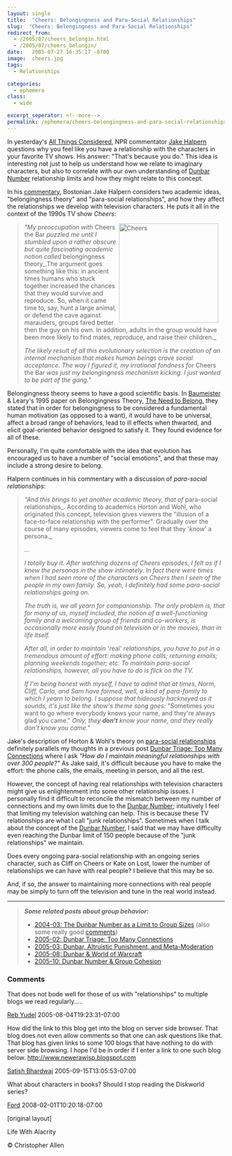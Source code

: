 ```yaml
---
layout: single
title:  "Cheers: Belongingness and Para-Social Relationships"
slug:  "Cheers: Belongingness and Para-Social Relationships"
redirect_from:
  - /2005/07/cheers_belongin.html
  - /2005/07/cheers_belongin/
date:   2005-07-27 16:35:17 -0700
image:  cheers.jpg
tags: 
  - Relationships

categories:
  - ephemera
class:
  - wide

excerpt_seperator: <!--more-->
permalink: /ephemera/cheers-belongingness-and-para-social-relationships/
---
```


In yesterday's [All Things Considered](http://www.npr.org/templates/rundowns/rundown.php?prgId=2), NPR commentator [Jake Halpern](http://jakehalpern.com/news.html) questions why you feel like you have a relationship with the characters in your favorite TV shows. His answer: "That's because you do." This idea is interesting not just to help us understand how we relate to imaginary characters, but also to correlate with our own understanding of [Dunbar Number](/2004/03/the_dunbar_numb.html) relationship limits and how they might relate to this concept.

In his [commentary](http://www.npr.org/templates/story/story.php?storyId=4772145), Bostonian Jake Halpern considers two academic ideas, "belongingness theory" and "para-social relationships", and how they affect the relationships we develop with television characters. He puts it all in the context of the 1990s TV show _Cheers_:

> <img width="230px" style=" margin-right:15px" align="right"  src="{{ site.url }}{{ site.baseurl }}/assets/images/cheers.jpg" alt="Cheers"/>

>_"My preoccupation with_ Cheers the Bar _puzzled me until I stumbled upon a rather obscure but quite fascinating academic notion called_ belongingness theory_.The argument goes something like this: in ancient times humans who stuck together increased the chances that they would survive and reproduce. So, when it came time to, say, hunt a large animal, or defend the cave against marauders, groups fared better then the guy on his own. In addition, adults in the group would have been more likely to find mates, reproduce, and raise their children._
> 
> _The likely result of all this evolutionary selection is the creation of an internal mechanism that makes human beings crave social acceptance. The way I figured it, my irrational fondness for_ Cheers the Bar _was just my belongingness mechanism kicking. I just wanted to be part of the gang."_

Belongingness theory seems to have a good scientific basis. In [Baumeister](http://www.psy.fsu.edu/faculty/baumeist.dp.html) & Leary's 1995 paper on Belongingness Theory, [The Need to Belong](http://www.ncbi.nlm.nih.gov/entrez/query.fcgi?cmd=Retrieve&db=PubMed&a%20mp;list_uids=7777651&dopt=Abstract), they stated that in order for belongingness to be considered a fundamental human motivation (as opposed to a want), it would have to be universal, affect a broad range of behaviors, lead to ill effects when thwarted, and elicit goal-oriented behavior designed to satisfy it. They found evidence for all of these.

Personally, I'm quite comfortable with the idea that evolution has encouraged us to have a number of "social emotions", and that these may include a strong desire to belong.

Halpern continues in his commentary with a discussion of _para-social relationships_:

> _"And this brings to yet another academic theory, that of_ para-social relationships_. According to academics Horton and Wohl, who originated this concept, television gives viewers the "illusion of a face-to-face relationship with the performer". Gradually over the course of many episodes, viewers come to feel that they '_know_' a persona._
> 
> _..._
> 
> _I totally buy it. After watching dozens of Cheers episodes, I felt as if I knew the personas in the show intimately. In fact there were times when I had seen more of the characters on Cheers then I seen of the people in my own family. So, yeah, I definitely had some para-social relationships going on._
> 
> _The truth is, we all yearn for companionship. The only problem is, that for many of us, myself included, the notion of a well-functioning family and a welcoming group of friends and co-workers, is occasionally more easily found on television or in the movies, than in life itself._
> 
> _After all, in order to maintain_ 'real' _relationships, you have to put in a tremendous amount of effort: making phone calls; returning emails; planning weekends together; etc. To maintain para-social relationships, however, all you have to do is flick on the TV._
> 
> _If I'm being honest with myself, I have to admit that at times, Norm, Cliff, Carla, and Sam have formed, well, a kind of para-family to which I yearn to belong. I suppose that hideously hackneyed as it sounds, it's just like the show's theme song goes:_ "Sometimes you want to go where everybody knows your name, and they're always glad you came." _Only, they **don't** know your name, and they really don't know you came."_

Jake's description of Horton & Wohl's theory on [para-social relationships](http://www.aber.ac.uk/media/Modules/TF33120/horton_and_wohl_1956.html) definitely parallels my thoughts in a previous post [Dunbar Triage: Too Many Connections](/2005/02/dunbar_triage_t.html) where I ask _"How do I maintain meaningful relationships with over 300 people?"_ As Jake said, it's difficult because you have to make the effort: the phone calls, the emails, meeting in person, and all the rest.

However, the concept of having real relationships with television characters might give us enlightenment into some other relationship issues. I personally find it difficult to reconcile the mismatch between my number of connections and my own limits due to the [Dunbar Number](/2004/03/the_dunbar_numb.html); intuitively I feel that limiting my television watching can help. This is because these TV relationships are what I call "junk relationships". Sometimes when I talk about the concept of the [Dunbar Number](/2004/03/the_dunbar_numb.html), I said that we may have difficulty even reaching the Dunbar limit of 150 people because of the "junk relationships" we maintain.

Does every ongoing para-social relationship with an ongoing series character, such as Cliff on Cheers or Kate on Lost, lower the number of relationships we can have with real people? I believe that this may be so.

And, if so, the answer to maintaining more connections with real people may be simply to turn off the television and tune in the real world instead.

* * *

> _**Some related posts about group behavior:**_
> 
> * [2004-03: The Dunbar Number as a Limit to Group Sizes](/2004/03/the_dunbar_numb.html) (also some really good [comments](/2004/03/the_dunbar_numb.html#comments))
> * [2005-02: Dunbar Triage: Too Many Connections](/2005/02/dunbar_triage_t.html)
> * [2005-03: Dunbar, Altruistic Punishment, and Meta-Moderation](/2005/03/dunbar_altruist.html)
> * [2005-08: Dunbar & World of Warcraft](/2005/08/dunbar_world_of.html)
> * [2005-10: Dunbar Number & Group Cohesion](/2005/10/dunbar_group_co.html)

### Comments

That does not bode well for those of us with "relationships" to multiple blogs we read regularly.....

[Reb Yudel](http://www.BenYehudaPress.com) 2005-08-04T19:23:31-07:00

How did the link to this blog get into the blog on server side browser. That blog does not even allow comments so that one can ask questions like that. That blog has given links to some 100 blogs that have nothing to do with server side browsing. I hope I'd be in order if I enter a link to one such blog below. http://www.newerawisp.blogspot.com

[Satish Bhardwaj](http://www.livejournal.com/users/fakir005/335.html) 2005-09-15T13:05:53-07:00

What about characters in books? Should I stop reading the Diskworld series?

[Ford](http://blog.lib.umn.edu/denis036/thisweekinevolution/) 2008-02-01T10:20:18-07:00

[original layout]

<!-- [Community by the Numbers](/tags/community-by-the-numbers/) [Recreation](/tags/recreation/) [Social Software](/tags/social-software/) [Television](/tags/television/) [para-social](/tags/para-social/) [relationships](/tags/relationships/) [belongingness](/tags/belongingness/) [needs](/tags/needs/) [jun relationships](/tags/jun-relationships/) [social software](/tags/social-software/) [social emotions](/tags/social-emotions/) [connections](/tags/connections/) [television](/tags/television/) [movies](/tags/movies/) [viewing](/tags/viewing/) [dunbar number](/tags/dunbar-number/) [limits](/tags/limits/) [cheers](/tags/cheers/) [jake halpern](/tags/jake-halpern/) [npr](/tags/npr/) [all things considered](/tags/all-things-considered/) [baumeister & leary](/tags/baumeister-leary/) [horton & wohl](/tags/horton-wohl/) -->


Life With Alacrity

© Christopher Allen